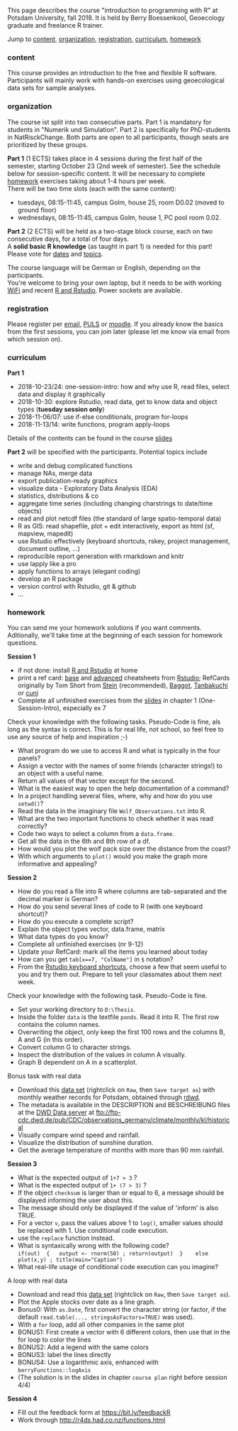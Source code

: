 This page describes the course "introduction to programming with R" at Potsdam University, fall 2018. 
It is held by Berry Boessenkool, Geoecology graduate and freelance R trainer.

Jump to [content](#content), [organization](#organization), [registration](#registration), [curriculum](#curriculum), [homework](#homework)


### content

This course provides an introduction to the free and flexible R software. 
Participants will mainly work with hands-on exercises using geoecological data sets for sample analyses. 


### organization

The course ist split into two consecutive parts.
Part 1 is mandatory for students in "Numerik und Simulation".
Part 2 is specifically for PhD-students in NatRisckChange.
Both parts are open to all participants, though seats are prioritized by these groups.

**Part 1** (1 ECTS) takes place in 4 sessions during the first half of the semester, 
starting October 23 (2nd week of semester). See the schedule below for session-specific content. 
It will be necessary to complete [homework](#homework) exercises taking about 1-4 hours per week.  
There will be two time slots (each with the same content):

* tuesdays, 08:15-11:45, campus Golm, house 25, room D0.02 (moved to ground floor)
* wednesdays, 08:15-11:45, campus Golm, house 1, PC pool room 0.02.


**Part 2** (2 ECTS) will be held as a two-stage block course, each on two consecutive days, for a total of four days.  
A **solid basic R knowledge** (as taught in part 1) is needed for this part!
Please vote for [dates](https://doodle.com/poll/unstpew3mn7nnte3)
and [topics](https://goo.gl/forms/pnRmow5epSpMs2wI2).


The course language will be German or English, depending on the participants.  
You're welcome to bring your own laptop, but it needs to be with working [WiFi](http://www.zeik.uni-potsdam.de/wlan.html) and 
recent [R and Rstudio](https://github.com/brry/course#install). Power sockets are available.


### registration 
Please register per [email](mailto:berry-b@gmx.de), [PULS](https://puls.uni-potsdam.de/qisserver/rds?state=verpublish&publishContainer=lectureContainer&publishid=69945) 
or [moodle](https://moodle2.uni-potsdam.de/course/view.php?id=17994).
If you already know the basics from the first sessions, you can join later 
(please let me know via email from which session on).


### curriculum
**Part 1**

- 2018-10-23/24: one-session-intro: how and why use R, read files, select data and display it graphically
- 2018-10-30: explore Rstudio, read data, get to know data and object types (**tuesday session only**)
- 2018-11-06/07: use if-else conditionals, program for-loops
- 2018-11-13/14: write functions, program apply-loops

Details of the contents can be found in the course [slides](https://github.com/brry/course#slides)

**Part 2** will be specified with the participants. Potential topics include

- write and debug complicated functions
- manage NAs, merge data
- export publication-ready graphics
- visualize data - Exploratory Data Analysis (EDA)
- statistics, distributions & co
- aggregate time series (including changing charstrings to date/time objects)
- read and plot netcdf files (the standard of large spatio-temporal data)
- R as GIS: read shapefile, plot + edit interactively, export as html (sf, mapview, mapedit)
- use Rstudio effectively (keyboard shortcuts, rskey, project management, document outline, ...)
- reproducible report generation with rmarkdown and knitr
- use lapply like a pro
- apply functions to arrays (elegant coding)
- develop an R package
- version control with Rstudio, git & github
- ... 


### homework

You can send me your homework solutions if you want comments.
Aditionally, we'll take time at the beginning of each session for homework questions.

**Session 1**

- if not done: install [R and Rstudio](https://github.com/brry/course#install) at home
- print a ref card: [base](https://www.rstudio.com/wp-content/uploads/2016/09/r-cheat-sheet-1.pdf) and
 [advanced](https://www.rstudio.com/wp-content/uploads/2016/02/advancedR.pdf) cheatsheets from
 [Rstudio](https://www.rstudio.com/resources/cheatsheets); 
 RefCards originally by Tom Short from
 [Stein](https://github.com/jonasstein/R-Reference-Card/raw/master/R-refcard.pdf) (recommended),
 [Baggot](https://cran.r-project.org/doc/contrib/Baggott-refcard-v2.pdf),
 [Tanbakuchi](http://www.u.arizona.edu/~kuchi/Courses/MAT167/Files/R-refcard.pdf) or
 [cuni](http://atrey.karlin.mff.cuni.cz/~morf/vyuka/pas/materialy/R-refcard.pdf) 
- Complete all unfinished exercises from the [slides](https://github.com/brry/course#slides) in chapter 1 (One-Session-Intro), especially ex 7

Check your knowledge with the following tasks. Pseudo-Code is fine, als long as the syntax is correct. 
This is for real life, not school, so feel free to use any source of help and inspiration ;-)

- What program do we use to access R and what is typically in the four panels?
- Assign a vector with the names of some friends (character strings!) to an object with a useful name.
- Return all values of that vector except for the second.
- What is the easiest way to open the help documentation of a command?
- In a project handling several files, where, why and how do you use `setwd()`?
- Read the data in the imaginary file `Wolf_Observations.txt` into R.
- What are the two important functions to check whether it was read correctly?
- Code two ways to select a column from a `data.frame`.
- Get all the data in the 6th and 8th row of a df.
- How would you plot the wolf pack size over the distance from the coast?
- With which arguments to `plot()` would you make the graph more informative and appealing?

**Session 2**

- How do you read a file into R where columns are tab-separated and the decimal marker is German?
- How do you send several lines of code to R (with one keyboard shortcut)?
- How do you execute a complete script?
- Explain the object types vector, data.frame, matrix
- What data types do you know?
- Complete all unfinished exercises (nr 9-12)
- Update your RefCard: mark all the items you learned about today
- How can you get `tab[x==7, "ColName"]` in `$` notation?
- From the [Rstudio keyboard shortcuts](https://support.rstudio.com/hc/en-us/articles/200711853-Keyboard-Shortcuts), choose a few that seem useful to you and try them out. Prepare to tell your classmates about them next week.

Check your knowledge with the following task. Pseudo-Code is fine.

- Set your working directory to `D:\Thesis`.
- Inside the folder `data` is the textfile `ponds`. Read it into R. The first row contains the column names.
- Overwriting the object, only keep the first 100 rows and the columns B, A and G (in this order).
- Convert column G to character strings.
- Inspect the distribution of the values in column A visually.
- Graph B dependent on A in a scatterplot.

Bonus task with real data

- Download this [data set](https://github.com/brry/course/blob/master/data/Potsdam.txt) (rightclick on `Raw`, then `Save target as`) with monthly weather records for Potsdam, obtained through [rdwd](https://github.com/brry/rdwd#rdwd).
- The metadata is available in the DESCRIPTION and BESCHREIBUNG files at the [DWD Data server](http://bit.ly/dwdmonthlymeta) at <ftp://ftp-cdc.dwd.de/pub/CDC/observations_germany/climate/monthly/kl/historical>
- Visually compare wind speed and rainfall.
- Visualize the distribution of sunshine duration.
- Get the average temperature of months with more than 90 mm rainfall.


**Session 3**

- What is the expected output of `1+7 > 3` ?
- What is the expected output of `1+ (7 > 3)` ?
- If the object `checksum` is larger than or equal to 6, a message should be displayed informing the user about this.
- The message should only be displayed if the value of 'inform' is also TRUE.
- For a vector `v`, pass the values above 1 to `log()`, smaller values should be replaced with 1. Use conditional code execution.
- use the `replace` function instead.
- What is syntaxically wrong with the following code?  
`if(out)  {   output <- rnorm(50) ; return(output)  }    else    plot(x,y) ; title(main="Caption")`
- What real-life usage of conditional code execution can you imagine?

A loop with real data

- Download and read this [data set](https://github.com/brry/course/blob/master/data/stocks.txt) (rightclick on `Raw`, then `Save target as`).
- Plot the Apple stocks over date as a line graph.
- Bonus0: With `as.Date`, first convert the character string (or factor, if the default `read.table(..., stringsAsFactors=TRUE)` was used).
- With a `for` loop, add all other companies in the same plot
- BONUS1: First create a vector with 6 different colors, then use that in the for loop to color the lines
- BONUS2: Add a legend with the same colors
- BONUS3: label the lines directly
- BONUS4: Use a logarithmic axis, enhanced with `berryFunctions::logAxis`
- (The solution is in the slides in chapter `course plan` right before session 4/4)


**Session 4**

- Fill out the feedback form at <https://bit.ly/feedbackR>
- Work through <http://r4ds.had.co.nz/functions.html>
